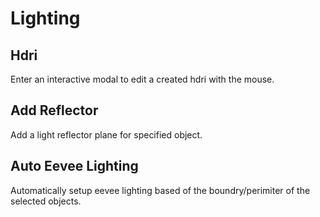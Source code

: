 # Lighting



## Hdri

Enter an interactive modal to edit a created hdri with the mouse.

## Add Reflector

Add a light reflector plane for specified object.

## Auto Eevee Lighting

Automatically setup eevee lighting based of the boundry/perimiter of the selected objects.
